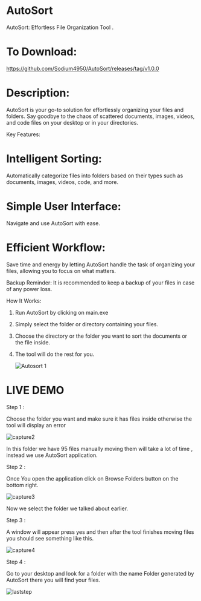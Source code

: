# AutoSort
AutoSort: Effortless File Organization Tool .
# To Download:
   https://github.com/Sodium4950/AutoSort/releases/tag/v1.0.0

  
# Description:
AutoSort is your go-to solution for effortlessly organizing your files and folders. Say goodbye to the chaos of scattered documents, images, videos, and code files on your desktop or in your directories.

Key Features:
  # Intelligent Sorting: 
   Automatically categorize files into folders based on their types such as documents, images, videos, code, and more.
   
  # Simple User Interface: 
   Navigate and use AutoSort with ease.
   
  # Efficient Workflow: 
   Save time and energy by letting AutoSort handle the task of organizing your files, allowing you to focus on what matters.

Backup Reminder: It is recommended to keep a backup of your files in case of any power loss.

How It Works:
1. Run AutoSort by clicking on main.exe
2. Simply select the folder or directory containing your files.
2. Choose the directory or the folder you want to sort the documents or the file inside.
3. The tool will do the rest for you.
   
   ![Autosort 1](https://github.com/Sodium4950/AutoSort/assets/140848809/9700ca69-3767-4a14-a975-cd8b03c9d702)


# LIVE DEMO

  Step 1 :
  
  Choose the folder you want and make sure it has files inside otherwise the tool will display an error
  
  ![capture2](https://github.com/Sodium4950/AutoSort/assets/140848809/f9a84139-d9ba-481a-957e-7dc5f4d9711b)

  In this folder we have 95 files manually moving them will take a lot of time , instead we use AutoSort application.

  Step 2 :
  
  Once You open the application click on Browse Folders button on the bottom right.
  
  ![capture3](https://github.com/Sodium4950/AutoSort/assets/140848809/b60254b8-e7e5-4208-bcfc-2201584a6fc8)

  Now we select the folder we talked about earlier.
    
  Step 3 :
  
  A window will appear press yes and then after the tool finishes moving files you should see something like this.
  
  ![capture4](https://github.com/Sodium4950/AutoSort/assets/140848809/77db1359-b24f-49ec-ac63-6f59545e489e)
    
  Step 4 :
  
   Go to your desktop and look for a folder with the name Folder generated by AutoSort there you will find your files.
  
  ![laststep](https://github.com/Sodium4950/AutoSort/assets/140848809/aecb9d12-aad3-4a2d-b8a9-0a610213005b)

